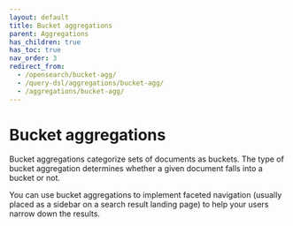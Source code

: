 ```yaml
---
layout: default
title: Bucket aggregations
parent: Aggregations
has_children: true
has_toc: true
nav_order: 3
redirect_from:
  - /opensearch/bucket-agg/
  - /query-dsl/aggregations/bucket-agg/
  - /aggregations/bucket-agg/
---
```


# Bucket aggregations

Bucket aggregations categorize sets of documents as buckets. The type of bucket aggregation determines whether a given document falls into a bucket or not.

You can use bucket aggregations to implement faceted navigation (usually placed as a sidebar on a search result landing page) to help your users narrow down the results.